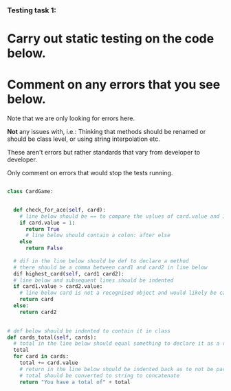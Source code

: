 ### Testing task 1:

# Carry out static testing on the code below.
# Comment on any errors that you see below.

Note that we are only looking for errors here.

**Not** any issues with, i.e.: 
Thinking that methods should be renamed or should be class level, or using string interpolation etc. 

These aren't errors but rather standards that vary from developer to developer. 

Only comment on errors that would stop the tests running.

```python

class CardGame:


  def check_for_ace(self, card):
    # line below should be == to compare the values of card.value and 1
    if card.value = 1:
      return True
      # line below should contain a colon: after else
    else
      return False
   
  # dif in the line below should be def to declare a method
  # there should be a comma between card1 and card2 in line below
  dif highest_card(self, card1 card2):
  # line below and subsequent lines should be indented
  if card1.value > card2.value:
    # line below card is not a recognised object and would likely be card1
    return card
  else:
    return card2
  

# def below should be indented to contain it in class
def cards_total(self, cards):
  # total in the line below should equal something to declare it as a variable
  total
  for card in cards:
    total += card.value
    # return in the line below should be indented back as to not be part of the loop
    # total should be converted to string to concatenate
    return "You have a total of" + total
  
```
